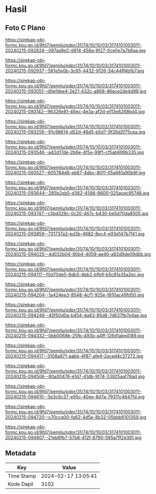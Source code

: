 # Hasil

## Foto C Plano

https://sirekap-obj-formc.kpu.go.id/9fd7/pemilu/pdpr/31/74/10/10/03/3174101003011-20240215-092824--097aa9e2-d914-458a-9f27-0ce0e7a7b6aa.jpg

https://sirekap-obj-formc.kpu.go.id/9fd7/pemilu/pdpr/31/74/10/10/03/3174101003011-20240215-092937--581e5e0b-3c65-4432-9126-34c44ff4b1b7.jpg

https://sirekap-obj-formc.kpu.go.id/9fd7/pemilu/pdpr/31/74/10/10/03/3174101003011-20240215-093051--d0efdee4-2e21-432c-a868-46ece2de4d99.jpg

https://sirekap-obj-formc.kpu.go.id/9fd7/pemilu/pdpr/31/74/10/10/03/3174101003011-20240215-093142--96326e81-46ec-4e3a-af2d-e113e8268bd4.jpg

https://sirekap-obj-formc.kpu.go.id/9fd7/pemilu/pdpr/31/74/10/10/03/3174101003011-20240215-093256--91c98614-d52d-46d5-b5d7-9f26d2f75cea.jpg

https://sirekap-obj-formc.kpu.go.id/9fd7/pemilu/pdpr/31/74/10/10/03/3174101003011-20240215-093546--a42d17de-2b6e-4f5e-99f1-cf5ab699b335.jpg

https://sirekap-obj-formc.kpu.go.id/9fd7/pemilu/pdpr/31/74/10/10/03/3174101003011-20240215-093527--605784d8-eb67-4dbc-80f1-05a661a90b9f.jpg

https://sirekap-obj-formc.kpu.go.id/9fd7/pemilu/pdpr/31/74/10/10/03/3174101003011-20240215-093644--285b2eb5-d362-4586-8600-025acec95748.jpg

https://sirekap-obj-formc.kpu.go.id/9fd7/pemilu/pdpr/31/74/10/10/03/3174101003011-20240215-093747--c5bd329c-0c20-467c-b430-be5d70da8505.jpg

https://sirekap-obj-formc.kpu.go.id/9fd7/pemilu/pdpr/31/74/10/10/03/3174101003011-20240215-093859--731737a3-ed3b-4682-8ec4-e93d147b7f41.jpg

https://sirekap-obj-formc.kpu.go.id/9fd7/pemilu/pdpr/31/74/10/10/03/3174101003011-20240215-094025--4d032b04-90b4-4059-ae40-a92d9de09dbb.jpg

https://sirekap-obj-formc.kpu.go.id/9fd7/pemilu/pdpr/31/74/10/10/03/3174101003011-20240215-094117--f0d70de5-6db5-4bb2-bfb9-b5c81a35a2ec.jpg

https://sirekap-obj-formc.kpu.go.id/9fd7/pemilu/pdpr/31/74/10/10/03/3174101003011-20240215-094204--1a424ee3-8548-4cf1-925e-f810ac49fd50.jpg

https://sirekap-obj-formc.kpu.go.id/9fd7/pemilu/pdpr/31/74/10/10/03/3174101003011-20240215-094248--45f50d0a-b454-4a83-85d8-7d637fb7e4ae.jpg

https://sirekap-obj-formc.kpu.go.id/9fd7/pemilu/pdpr/31/74/10/10/03/3174101003011-20240215-094332--0bb0068b-25fb-493b-a4ff-126d1abe4189.jpg

https://sirekap-obj-formc.kpu.go.id/9fd7/pemilu/pdpr/31/74/10/10/03/3174101003011-20240215-094417--3108a871-aabb-4f87-afe4-2aced4c37272.jpg

https://sirekap-obj-formc.kpu.go.id/9fd7/pemilu/pdpr/31/74/10/10/03/3174101003011-20240215-094506--80a00476-e1d7-41db-9f74-33925aaf78ad.jpg

https://sirekap-obj-formc.kpu.go.id/9fd7/pemilu/pdpr/31/74/10/10/03/3174101003011-20240215-094610--3e3c6c37-e95c-40ee-8d7a-79311c4647fd.jpg

https://sirekap-obj-formc.kpu.go.id/9fd7/pemilu/pdpr/31/74/10/10/03/3174101003011-20240215-094720--c70cca00-fa62-4d5e-8b32-05bbb6101359.jpg

https://sirekap-obj-formc.kpu.go.id/9fd7/pemilu/pdpr/31/74/10/10/03/3174101003011-20240215-094807--21eb6fb7-57b8-412f-8790-595a7ff2e391.jpg


## Metadata

| Key        | Value               |
| ---------- | ------------------- |
| Time Stamp | 2024-02-17 13:05:41 |
| Kode Dapil | 3102                |



